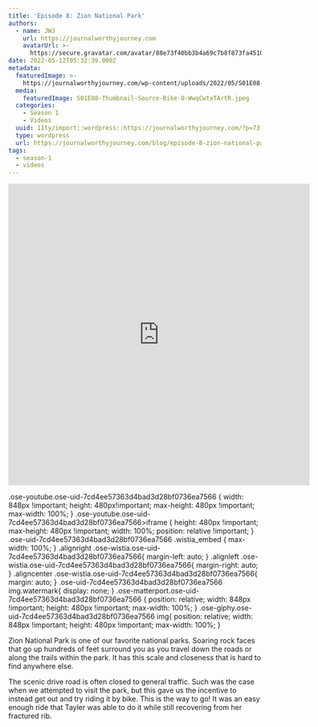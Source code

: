 ```yaml
---
title: 'Episode 8: Zion National Park'
authors:
  - name: JWJ
    url: https://journalworthyjourney.com
    avatarUrl: >-
      https://secure.gravatar.com/avatar/88e73f40bb3b4a69c7b8f873fa45104dd6dcbac157ec972498c06986de5efbaa?s=96&d=mm&r=g
date: 2022-05-12T05:32:39.000Z
metadata:
  featuredImage: >-
    https://journalworthyjourney.com/wp-content/uploads/2022/05/S01E08-Thumbnail-Source-Bike-03-scaled.jpeg
  media:
    featuredImage: S01E08-Thumbnail-Source-Bike-0-WwqCwtxTArtR.jpeg
  categories:
    - Season 1
    - Videos
  uuid: 11ty/import::wordpress::https://journalworthyjourney.com/?p=73
  type: wordpress
  url: https://journalworthyjourney.com/blog/episode-8-zion-national-park/
tags:
  - season-1
  - videos
---
```

<iframe loading="lazy" allowfullscreen="true" title="Zion National Park ⛰ Hiking, Biking, Driving 🥾🚵‍♀️ Full Time RV Life" width="600" height="600" src="https://www.youtube.com/embed/aFVsIrImT8E?feature=oembed&amp;color=red&amp;rel=1&amp;controls=1&amp;fs=1&amp;iv_load_policy=0&amp;autoplay=0&amp;modestbranding=0&amp;cc_load_policy=0&amp;playsinline=1" frameborder="0" allow="accelerometer; encrypted-media;accelerometer;autoplay;clipboard-write;gyroscope;picture-in-picture clipboard-write; encrypted-media; gyroscope; picture-in-picture; web-share" referrerpolicy="strict-origin-when-cross-origin"></iframe>

.ose-youtube.ose-uid-7cd4ee57363d4bad3d28bf0736ea7566 { width: 848px !important; height: 480px!important; max-height: 480px !important; max-width: 100%; } .ose-youtube.ose-uid-7cd4ee57363d4bad3d28bf0736ea7566>iframe { height: 480px !important; max-height: 480px !important; width: 100%; position: relative !important; } .ose-uid-7cd4ee57363d4bad3d28bf0736ea7566 .wistia\_embed { max-width: 100%; } .alignright .ose-wistia.ose-uid-7cd4ee57363d4bad3d28bf0736ea7566{ margin-left: auto; } .alignleft .ose-wistia.ose-uid-7cd4ee57363d4bad3d28bf0736ea7566{ margin-right: auto; } .aligncenter .ose-wistia.ose-uid-7cd4ee57363d4bad3d28bf0736ea7566{ margin: auto; } .ose-uid-7cd4ee57363d4bad3d28bf0736ea7566 img.watermark{ display: none; } .ose-matterport.ose-uid-7cd4ee57363d4bad3d28bf0736ea7566 { position: relative; width: 848px !important; height: 480px !important; max-width: 100%; } .ose-giphy.ose-uid-7cd4ee57363d4bad3d28bf0736ea7566 img{ position: relative; width: 848px !important; height: 480px !important; max-width: 100%; }

Zion National Park is one of our favorite national parks. Soaring rock faces that go up hundreds of feet surround you as you travel down the roads or along the trails within the park. It has this scale and closeness that is hard to find anywhere else.

The scenic drive road is often closed to general traffic. Such was the case when we attempted to visit the park, but this gave us the incentive to instead get out and try riding it by bike. This is the way to go! It was an easy enough ride that Tayler was able to do it while still recovering from her fractured rib.